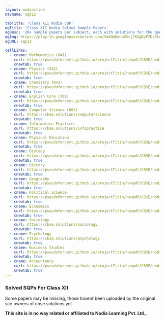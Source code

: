 ```yaml
---
layout: nodiaclink
navname: sqp12

tabTitle: 'Class XII Nodia SQP'
ogTitle: 'Class XII Nodia Solved Sample Papers'
ogDesc: '20+ Sample papers per subject, each with solutions for the questions attached at the end'
ogImg: https://play-lh.googleusercontent.com/Vm8QmEmnoXVnj7KZgBpP7Dz3Cqv_9jKaHplFdP4x6QdhQqmq-uj_CeFIgYyLr42R2f8
ogURL: sqp12

cellLinks:
  - cname: Mathematics (041)
    curl: https://pseudoforceyt.github.io/projectTitin/rawpdf/CBSE/nodia/SQP%2020%20Sets%20Mathematics.pdf
    cnewtab: true
  - cname: Physics (042)
    curl: https://pseudoforceyt.github.io/projectTitin/rawpdf/CBSE/nodia/SQP%2020%20Sets%20Physics.pdf
    cnewtab: true
  - cname: Chemistry (043)
    curl: https://pseudoforceyt.github.io/projectTitin/rawpdf/CBSE/nodia/SQP%2020%20Sets%20Chemistry.pdf
    cnewtab: true
  - cname: English Core (301)
    curl: https://pseudoforceyt.github.io/projectTitin/rawpdf/CBSE/nodia/SQP%2020%20Sets%20English%20core.pdf
    cnewtab: true
  - cname: Computer Science (083)
    curl: https://cbse.solutions/computerscience
    cnewtab: true
  - cname: Information Practices
    curl: https://cbse.solutions/infopractice
    cnewtab: true
  - cname: Physical Education
    curl: https://pseudoforceyt.github.io/projectTitin/rawpdf/CBSE/nodia/SQP%2020%20Sets%20%20Physical%20education.pdf
    cnewtab: true
  - cname: Biology
    curl: https://pseudoforceyt.github.io/projectTitin/rawpdf/CBSE/nodia/SQP%2020%20Sets%20Biology.pdf
    cnewtab: true
  - cname: History
    curl: https://pseudoforceyt.github.io/projectTitin/rawpdf/CBSE/nodia/SQP%2020%20Sets%20History.pdf
    cnewtab: true
  - cname: Geography
    curl: https://pseudoforceyt.github.io/projectTitin/rawpdf/CBSE/nodia/SQP%2020%20Sets%20Geography.pdf
    cnewtab: true
  - cname: Political Science
    curl: https://pseudoforceyt.github.io/projectTitin/rawpdf/CBSE/nodia/SQP%2020%20Sets%20Political%20science.pdf
    cnewtab: true
  - cname: Economics
    curl: https://pseudoforceyt.github.io/projectTitin/rawpdf/CBSE/nodia/SQP%2020%20Sets%20Economics.pdf
    cnewtab: true
  - cname: Sociology
    curl: https://cbse.solutions/sociology
    cnewtab: true
  - cname: Psychology
    curl: https://cbse.solutions/psychology
    cnewtab: true
  - cname: Business Studies
    curl: https://pseudoforceyt.github.io/projectTitin/rawpdf/CBSE/nodia/SQP%2020%20Sets%20Business%20studies.pdf
    cnewtab: true
  - cname: Accountancy
    curl: https://pseudoforceyt.github.io/projectTitin/rawpdf/CBSE/nodia/SQP%2020%20Sets%20Accountancy.pdf
    cnewtab: true
---
```


### Solved SQPs For Class XII
Some papers may be missing, those havent been uploaded by the original site owners of cbse.solutions yet

**This site is in no way related or affiliated to Nodia Learning Pvt. Ltd.,**
